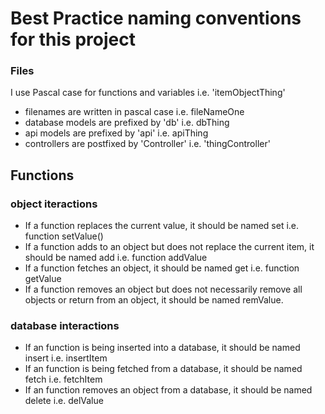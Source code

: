 # Best Practice naming conventions for this project
### Files
I use Pascal case for functions and variables i.e. 'itemObjectThing'
- filenames are written in pascal case i.e. fileNameOne
- database models are prefixed by 'db' i.e. dbThing
- api models are prefixed by 'api' i.e. apiThing
- controllers are postfixed by 'Controller' i.e. 'thingController'
## Functions
### object iteractions
- If a function replaces the current value, it should be named set i.e. function setValue()
- If a function adds to an object but does not replace the current item, it should be named add i.e. function addValue
- If a function fetches an object, it should be named get i.e. function getValue
- If a function removes an object but does not necessarily remove all objects or return from an object, it should be named remValue.

### database interactions
- If an function is being inserted into a database, it should be named insert i.e. insertItem
- If an function is being fetched from a database, it should be named fetch i.e. fetchItem
- If an function removes an object from a database, it should be named delete i.e. delValue 